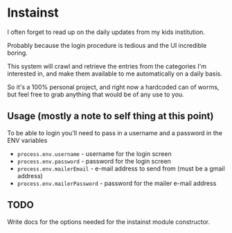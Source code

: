 # Instainst

I often forget to read up on the daily updates from my kids institution.

Probably because the login procedure is tedious and the UI incredible boring.

This system will crawl and retrieve the entries from the categories I'm interested in, and make them available to me automatically on a daily basis.

So it's a 100% personal project, and right now a hardcoded can of worms, but feel free to grab anything that would be of any use to you.

## Usage (mostly a note to self thing at this point)

To be able to login you'll need to pass in a username and a password in the ENV variables

* `process.env.username` - username for the login screen
* `process.env.password` - password for the login screen
* `process.env.mailerEmail` - e-mail address to send from (must be a gmail address)
* `process.env.mailerPassword` - password for the mailer e-mail address

## TODO

Write docs for the options needed for the instainst module constructor.